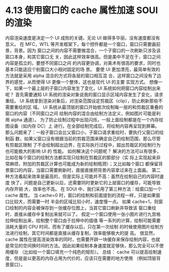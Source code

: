 # 4.13 使用窗口的 cache 属性加速 SOUI 的渲染

内容渲染速度是决定一个 UI 成败的关键。无论 UI 做得多华丽，没有速度都没有意义。
在 MFC，WTL 等开发框架下，每个控件都是一个窗口，窗口只需要画前景，背景。因为
窗口之间的内容不需要做混合，一个子窗口的一次刷新只涉及该窗口本身，和其它窗口无
关，因此这样效率很高。但是美中不足在于，窗口之间内容是孤立的，要想不同窗口之间
的内容更协调，对美术有很高的要求，同时也基本只能适应个别窗口大小相对固定的场
景。
要使 UI 更加漂亮，最简单有效的方法就是采用 alpha 混合的方式将各层的窗口相互混
合，这样窗口之间没有了边界的感觉，从而使得 UI 更像一个整体，这也是现代 UI 的主要
实现方式。
想像一下，如果一个最上层的子窗口内容发生了变化，UI 系统如何把窗口内容绘制出来
呢？
首先需要通知 UI 系统的渲染对象说我的窗口显示区域内容发生了变化，请求重绘。
UI 系统拿到渲染对象后，对渲染范围设定剪裁区（clip），防止刷新那些不需要重绘的区
域。
UI 系统从最顶层的窗口开始依次绘制每一层的和剪裁区重叠的窗口的内容（不同窗口之间
绘制内容的混合由绘制方法定义，例如图片可能是利用 alpha 通道）。
为了防止绘制过程中出现闪烁，一般上面绘制都是在一个内存绘图设备（如内存 DC）上
进行。在全部绘制完成后，将绘制内容再呈现到屏幕。
那么问题来了：一般子窗口会比父窗口小，子窗口请求重绘时，要执行父窗口的绘制函
数，如果父窗口没有根据当前的剪裁范围来确定自己的绘制范围，那么尽管有剪裁区限制
了不会绘制超出边界，在实际执行过程中，超出剪裁区的绘制行为也可能极大的影响 UI 的
性能。
如何解决这个问题呢？
解决的方法可以有很多，比如在每个窗口的绘制方法都实现只绘制在剪裁区的那部分（实
际上实现起来非常麻烦，附加的剪裁区计算也可能成为新的绘制瓶颈）；又比如每个窗口
都保留背景窗口的内容，当窗口需要刷新时，直接直接把背景内容拿过来在上面画。
第二种方法看起来效率是最高的，但是实际上可能并不高：虽然在绘制自己的内容时速度
快了，问题是自己更新以后，还需要同时更新它的上层窗口的缓存，可能导致内存开销
大，效率也不高。
在 SOUI 中，我们采用了第三种方法：给窗口加一个 cache 属性。
当 cache=0 时，窗口的绘制和前面提到的流程一样，只是如果窗口比较大，而需要一时
半会的区域比较小时，速度慢一点。
如果 cache=1，则窗口绘制的内容会被保存到一张缓存位图上，当其它窗口刷新并导致该
窗口重绘时，直接从缓存中复制出来就可以了。
假定一个窗口使用一张小图片进行九宫格拉伸绘制出来，绘制整个窗口由于拉伸中的插值
等一系列的计算，绘制可能需要消耗大量的 CPU 时间，而有了缓存以后，只在第一次绘制
的时候使用图片绘制方法进行绘制，其它时间都是直接从缓存复制，效率能够极大的提
高。
很显然，cache 属性在提高渲染效率的同时，也需要开辟一块缓存来保存绘制内容，也就
是常见的空间换时间的方法。因此如果绘制本身速度就足够快，那么完全可以不使用缓存
（比如给一个窗口填充一个纯色的矩形）。
总结：
cache 可以提高绘制速度，但是是以更高的内存占用为代价的，应该只在需要的地方使用
（例如顶层背景窗口）。
